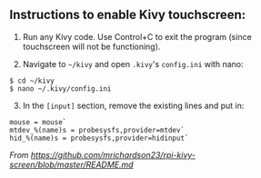 ## Instructions to enable Kivy touchscreen:

1. Run any Kivy code. Use Control+C to exit the program (since touchscreen will not be functioning).

2. Navigate to `~/kivy` and open `.kivy`'s `config.ini` with nano:
```
$ cd ~/kivy
$ nano ~/.kivy/config.ini
````
3. In the `[input]` section, remove the existing lines and put in:
```
mouse = mouse`
mtdev_%(name)s = probesysfs,provider=mtdev`
hid_%(name)s = probesysfs,provider=hidinput`
```

*From https://github.com/mrichardson23/rpi-kivy-screen/blob/master/README.md*
